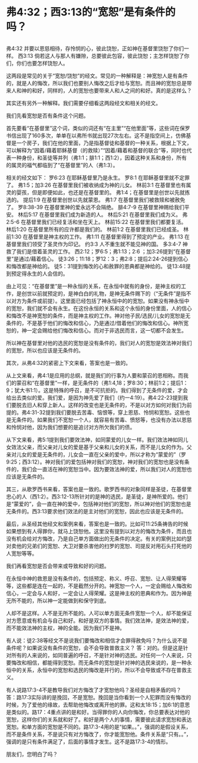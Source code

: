 # 弗4:32；西3:13的“宽恕”是有条件的吗？

## 


弗4:32 并要以恩慈相待，存怜悯的心，彼此饶恕，正如神在基督里饶恕了你们一样。
西3:13 倘若这人与那人有嫌隙，总要彼此包容，彼此饶恕；主怎样饶恕了你们，你们也要怎样饶恕人。

这两段是常见的关于“宽恕/饶恕”的经文。常见的一种解释是：神宽恕人是有条件的，就是人的悔改，所以我们也要别人悔改之后才给与宽恕。而且神的宽恕总是带来人和神的和好，同样的，人的宽恕也要带来人和人之间的和好。真的是这样么？

其实还有另外一种解释。我们需要仔细看这两段经文和相关的经文。

我们先看宽恕是否有条件这个问题。

首先要看“在基督里”这个词，类似的词还有“在主里”“在他里面”等，这些词在保罗书信出现了160多次，单单在以弗所书就出现27次左右。这不是指空间上，仿佛基督是一个房子，我们在他的里面，乃是指基督徒和基督的一种关系，根据上下文，可以解释为“因着/藉着耶稣基督（的救赎）”“因着/藉着和基督的联合”等，同时也代表一种身份，和圣徒等并列（弗1:1；腓1:1；西1:2），因着这种关系和身份，所有的属灵的福气都临到了“在基督里”的人（弗1:3）。

相关的经文如下：
罗6:23 在耶稣基督里乃是永生。
罗8:1 在耶稣基督里就不定罪了。
弗1:5；加3:26 在基督里我们被收纳成为神的儿女。
林前3:1 在基督里也有属灵的婴孩，但是即便如此，也还是在基督里的。
弗1:4；在基督里是创世以先就拣选的。
提后1:9 在基督里创世以先就蒙恩。
弗1:7 在基督里我们被救赎和被赦免了。
罗8:38-39 在基督里神的爱永远不会隔绝。
腓4:7-9 在基督里神赐给我们平安。
林后5:17 在基督里我们成为新造的人。
林后5:21 在基督里我们成为义。
弗2:5-6 在基督里我们已经复活和坐在天上。
林前15:22 在基督里我们都要复活。
林后1:20 在基督里所有的应许都是我们的。
林前1:2 在基督里我们已经成圣。
林前1:30 在基督里是神主权的工作。
弗1:11 在基督里得到了预定的产业。
弗1:13 在基督里我们领受了圣灵作为印记。
约3:3 人不重生就不能见神的国。
多3:4-7 神救了我们是借着圣灵的工作。
西2:12；罗6:5；弗1:13；2:6 ；加3:26提到“在基督里”是通过/藉着信心。
徒3:26；11:18；罗12：3；弗2:8；提后2:24-26提到信心和悔改都是神给的。
徒5：31提到悔改的心和赦罪的恩典都是神给的。
徒13:48提到预定得永生的人会信的。

由上可见：“在基督里”是一种永恒的关系，在永恒中就有的身份，是神主权的工作，是创世以前就预定的，是神白白的礼物，是神无条件赐下的（“无条件”是指不以对方为条件或前提）。这里面已经包括了神永恒中的的宽恕。如果没有神永恒中的宽恕，我们就不会有永生。在这份永恒的关系和这个永恒的身份里面，人的信心和悔改不是神宽恕的条件，而是神主权的工作。神对他子民/选民/儿女的宽恕是无条件的，不是基于他们的悔改和信心，乃是通过/借着他们的悔改和信心。神所宽恕的，神一定会赐给他们悔改和信心。而对于非选民而言，这一切都不会发生。

所以神在基督里对他的选民的宽恕是没有条件的，我们对人的宽恕是效法神对我们的宽恕，所以也应该是无条件的。

其次，从弗4:32的紧密上下文来看，答案也是一致的。

从上文来看，弗4:1是应用的总纲，就是我们的行事为人要和蒙召的恩相称。而我们的蒙召和“在基督里”一样，是无条件的（弗1:4,18；罗8:30；林前1:2；提后1：9；犹大书1:1）。这是特殊的呼召，是不可抗拒的。我们得到了无条件的爱，才会给出去类似的爱。我们爱，是因为神先爱了我们（约一4:19）。弗4:22-23提到我们要脱去旧人和穿上新人。这样的改变也是无条件的，不是以对方如何对我们为前提的。弗4:31-32提到我们要脱去苦毒、恼恨等，穿上恩慈、怜悯和宽恕。这些也是无条件的。如果我们不宽恕一个人，就容易有苦毒、愤怒等，也没有办法以恩慈和怜悯对他，因为我们想要的是追讨对方所欠我们的债。

从下文来看，弗5:1提到我们要效法神，如同蒙爱的儿女一样。我们效法神如同儿女效法父亲，而父亲对儿女的爱是基于父亲和儿女的关系，而不是儿女的作为。父亲对儿女的爱是无条件的，儿女会一直在父亲的爱中，所以才称为“蒙爱的”（罗9:25；西3:12）。神对我们的爱包括神对我们的宽恕，神对我们的宽恕也是没有条件的，我们会一直活在神的宽恕当中。因为要效法神的爱，所以我们对人的宽恕也应该是无条件的。

其三，从歌罗西书来看，答案也是一致的。歌罗西书的对象同样是圣徒，在基督里忠心的人（西1:2）。西3:12-13所针对的是神的选民，是圣徒，是神所爱的。他们是“蒙爱的”，会一直在神的爱中，包括神对他们的宽恕，所以神对他们的宽恕也是无条件的。西3:13要求他们效法的是主对他们的宽恕，因此也应该是无条件的。

最后，从圣经其他经文和案例来看，答案也是一致的。比如可11:25条祷告的时候如果想到有人得罪你，就马上饶恕他。这里没有提到以对方的悔改为条件，而且也没有机会给对方悔改，乃是自己单方面做出的无条件的决定。有关的案例比如约瑟对卖他的兄弟们的宽恕、大卫对要杀害他的扫罗的宽恕、司提反对用石头打死他的人宽恕等等。

我们再看宽恕是否会带来或导致和好的问题。

在永恒中神的救恩是没有条件的，包括预定、称义、呼召、宽恕、让人得荣耀等等，这些都是连在一起的，不是截然分开的。神宽恕一个人，一定会赐给人悔改和信心，一定会与人和好，一定会让人得荣耀。这是神主权的恩典和作为。因为神是无所不能的，所以神一定能做到和保守到底。

人却不是这样。人不是无所不能的。人可以单方面无条件宽恕一个人，却不能保证对方愿意或有机会与自己和好。和好是双方的事情。我们效法神，是效法神的爱，而不能效法神的主权，神的全能。因为我们不是神。

有人说：徒2:38等经文不是说我们要悔改和相信才会罪得赦免吗？为什么说不是条件呢？如果说没有条件的宽恕，会不会导致普救主义？
答：对的。但是这是针对所有的人来说的，如同普遍的呼召，不是针对神的选民。对任何一个人来说，只要悔改和相信，都能得到宽恕。而无条件的宽恕是针对神的选民来说的，是一种永恒中的关系，永恒中的宽恕和选民的悔改是并行的，所以不会导致或不存在普救主义。

有人说路17:3-4不是教导我们对方悔改了才宽恕他吗？圣经是自相矛盾的吗？
答：路17:3实际讲的是挽回，不是宽恕。挽回是当你看到一个人犯罪而没有悔改的时候，为了爱他的缘故，去帮助他悔改或离开他的罪。这和太18:15；加6:1的意思是类似的。路17：4重点讲的是和好。当得罪你的人向你悔改，你总要表达对他的宽恕，这样你们的关系就和好了。和好是两个人的事情，需要彼此请求宽恕和表达宽恕。和单方面的宽恕是不同的。路17:3-4用的是“如果。。”，强调的是假设关系，而不是条件关系，不是说只有对方悔改了，你才能宽恕他。条件关系是“只有。。”，强调的是只有条件满足了，后面的事情才发生。这不是路17:3-4的情形。

朋友们，您明白了吗？
